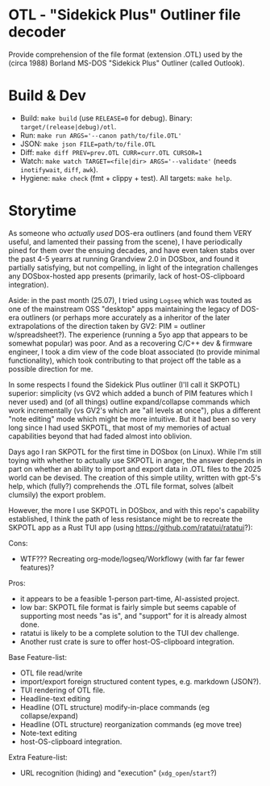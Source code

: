 # OTL - "Sidekick Plus" Outliner file decoder

Provide comprehension of the file format (extension .OTL) used by the (circa 1988) Borland MS-DOS "Sidekick Plus" Outliner (called Outlook).

# Build & Dev

- Build: `make build` (use `RELEASE=0` for debug). Binary: `target/(release|debug)/otl`.
- Run: `make run ARGS='--canon path/to/file.OTL'`
- JSON: `make json FILE=path/to/file.OTL`
- Diff: `make diff PREV=prev.OTL CURR=curr.OTL CURSOR=1`
- Watch: `make watch TARGET=<file|dir> ARGS='--validate'` (needs `inotifywait`, `diff`, `awk`).
- Hygiene: `make check` (fmt + clippy + test). All targets: `make help`.

# Storytime

As someone who *actually used* DOS-era outliners (and found them VERY
useful, and lamented their passing from the scene), I have periodically pined
for them over the ensuing decades, and have even taken stabs over the past
4-5 yearrs at running Grandview 2.0 in DOSbox, and found it partially
satisfying, but not compelling, in light of the integration challenges any
DOSbox-hosted app presents (primarily, lack of host-OS-clipboard
integration).

Aside: in the past month (25.07), I tried using `Logseq` which was touted as
one of the mainstream OSS "desktop" apps maintaining the legacy of DOS-era
outliners (or perhaps more accurately as a inheritor of the later
extrapolations of the direction taken by GV2: PIM = outliner w/spreadsheet?).
The experience (running a 5yo app that appears to be somewhat popular) was
poor.  And as a recovering C/C++ dev & firmware engineer, I took a dim view
of the code bloat associated (to provide minimal functionality), which took
contributing to that project off the table as a possible direction for me.

In some respects I found the Sidekick Plus outliner (I'll call it SKPOTL)
superior: simplicity (vs GV2 which added a bunch of PIM features which I
never used) and (of all things) outline expand/collapse commands which work
incrementally (vs GV2's which are "all levels at once"), plus a different
"note editing" mode which might be more intuitive.  But it had been so very
long since I had used SKPOTL, that most of my memories of actual capabilities
beyond that had faded almost into oblivion.

Days ago I ran SKPOTL for the first time in DOSbox (on Linux).  While I'm
still toying with whether to actually use SKPOTL in anger, the answer depends
in part on whether an ability to import and export data in .OTL files to the
2025 world can be devised.  The creation of this simple utility, written with
gpt-5's help, which (fully?) comprehends the .OTL file format, solves (albeit
clumsily) the export problem.

However, the more I use SKPOTL in DOSbox, and with this repo's capability
established, I think the path of less resistance might be to recreate the
SKPOTL app as a Rust TUI app (using https://github.com/ratatui/ratatui?):

Cons:
 - WTF???  Recreating org-mode/logseq/Workflowy (with far far fewer features)?

Pros:
 - it appears to be a feasible 1-person part-time, AI-assisted project.
 - low bar: SKPOTL file format is fairly simple but seems capable of supporting most needs "as is", and "support" for it is already almost done.
 - ratatui is likely to be a complete solution to the TUI dev challenge.
 - Another rust crate is sure to offer host-OS-clipboard integration.

Base Feature-list:
 - OTL file read/write
 - import/export foreign structured content types, e.g. markdown (JSON?).
 - TUI rendering of OTL file.
 - Headline-text editing
 - Headline (OTL structure) modify-in-place commands (eg collapse/expand)
 - Headline (OTL structure) reorganization commands (eg move tree)
 - Note-text editing
 - host-OS-clipboard integration.

Extra Feature-list:
 - URL recognition (hiding) and "execution" (`xdg_open`/`start`?)
